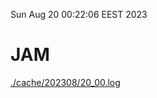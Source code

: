 Sun Aug 20 00:22:06 EEST 2023
# JAM
<a href='./cache/202308/20_00.log'>./cache/202308/20_00.log</a>
